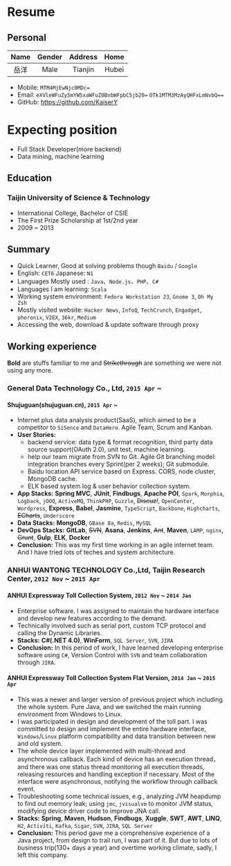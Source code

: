# Resume

## Personal
| Name | Gender | Address  | Home |
|:----:|:---:|:------:|:----:|
| 岳洋 | Male | Tianjin | Hubei |

* Mobile: `MTM4MjEwNjc0MDc=`
* Email: `eXVleWFuZy5mYW5xaWFuZ0BnbWFpbC5jb20=` `OTk1MTM3MzAyQHFxLmNvbQ==`
* GitHub: https://github.com/KaiserY

# Expecting position
* Full Stack Developer(more backend)
* Data mining, machine learning

## Education
### Taijin University of Science & Technology
* International College, Bachelor of CSIE
* The First Prize Scholarship at 1st/2nd year
* 2009 ~ 2013

## Summary
* Quick Learner, Good at solving problems though `Baidu` / `Google`
* English: `CET6` Japanese: `N1`
* Languages Mostly used : `Java`、`Node.js`、`PHP`、`C#`
* Languages I am learning: `Scala`
* Working system environment: `Fedora Workstation 23`, `Gnome 3`, `Oh My Zsh`
* Mostly visited website: `Hacker News`, `InfoQ`, `TechCrunch`, `Engadget`, `phoronix`, `V2EX`, `36kr`, `Medium`
* Accessing the web, download & update software through proxy

## Working experience
**Bold** are stuffs familiar to me and ~~Strikethrough~~ are something we were not using any more.
### General Data Technology Co., Ltd, `2015 Apr` ~
#### Shujuguan(shujuguan.cn), `2015 Apr` ~
* Internet plus data analysis product(SaaS), which aimed to be a competitor to `SiSence` and `DataHero`. Agile Team, Scrum and Kanban.
* **User Stories:**
  * backend service: data type & format recognition, third party data source support(OAuth 2.0), unit test, machine learning.
  * help our team migrate from SVN to Git. Agile Git branching model: integration branches every Sprint(per 2 weeks); Git submodule.
  * Baidu location API service based on Express. CORS, node cluster, MongoDB cache.
  * ELK based system log & user behavior collection system.
* **App Stacks:** **Spring MVC**, **JUnit**, **Findbugs**, **Apache POI**, `Spark`, `Morphia`, `Logback`, `jOOQ`, `ActiveMQ`, `ThinkPHP`, `Guzzle`, ~~Discuz!~~, `OpenCenter`, `Wordpress`, **Express**, **Babel**, **Jasmine**, `TypeScript`, `Backbone`, `Highcharts`, ~~ECharts~~, `Underscore`
* **Data Stacks:** **MongoDB**, `GBase 8a`, `Redis`, `MySQL`
* **DevOps Stacks:** **GitLab**, ~~SVN~~, **Asana**, **Jenkins**, ~~Ant~~, **Maven**, `LAMP`, `nginx`, ~~Grunt~~, **Gulp**, **ELK**, **Docker**
* **Conclusion:** This was my first time working in an agile internet team. And I have tried lots of teches and system architecture.

### ANHUI WANTONG TECHNOLOGY Co.,Ltd, Taijin Research Center, `2012 Nov` ~ `2015 Apr`
#### ANHUI Expressway Toll Collection System, `2012 Nov` ~ `2014 Jan`
* Enterprise software. I was assigned to maintain the hardware interface and develop new features according to the demand.
* Technically involved such as serial port, custom TCP protocol and calling the Dynamic Libraries.
* **Stacks:** **C#(.NET 4.0)**, **WinForm**, `SQL Server`, `SVN`, `JIRA`
* **Conclusion:** In this period of work, I have learned developing enterprise software using `C#`, Version Control with `SVN` and team collaboration through `JIRA`.

#### ANHUI Expressway Toll Collection System Flat Version, `2014 Jan` ~ `2015 Apr`
* This was a newer and larger version of previous project which including the whole system. Pure Java, and we switched the main running environment from Windows to Linux.
* I was participated in design and development of the toll part. I was committed to design and implement the entire hardware interface, `Windows`/`Linux` platform compatibility and data transition between new and old system.
* The whole device layer implemented with multi-thread and asynchronous callback. Each kind of device has an execution thread，and there was one status thread monitoring all execution threads, releasing resources and handling exception if necessary. Most of the interface were asynchronous, notifying the workflow through callback event.
* Troubleshooting some technical issues, e.g., analyzing JVM heapdump to find out memory leak; using `jmc`, `jvisualvm` to monitor JVM status, modifying device driver code to improve JNA call.
* **Stacks:** **Spring**, **Maven**, **Hudson**, **Findbugs**, **Xuggle**, **SWT**, **AWT**, **LINQ**, `H2`, `Activiti`, `Kafka`, `Sigar`, `SVN`, `JIRA`, `SQL Server`
* **Conclusion:** This period gave me a comprehensive experience of a Java project, from design to trail run, I was part of it. But due to lots of business trip(130+ days a year) and overtime working climate, sadly, I left this company.
